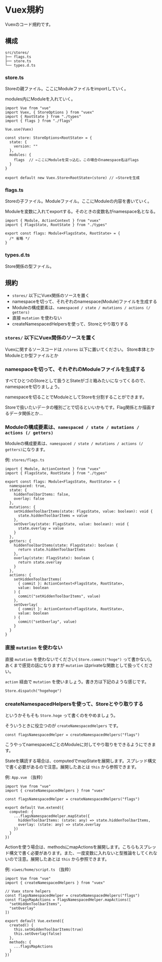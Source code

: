 # Vuex規約

Vuexのコード規約です。

## 構成

```
src/stores/
├── flags.ts
├── store.ts
└── types.d.ts
```

### store.ts

Storeの親ファイル。ここにModuleファイルをimportしていく。

modules内にModuleを入れていく。

```
import Vue from "vue"
import Vuex, { StoreOptions } from "vuex"
import { RootState } from "./types"
import { flags } from "./flags"

Vue.use(Vuex)

const store: StoreOptions<RootState> = {
  state: {
    version: ""
  },
  modules: {
    flags  // ←ここにModuleを突っ込む。この場合のnamespace名はflags
  }
}

export default new Vuex.Store<RootState>(store) // ←Storeを生成
```

### flags.ts

Storeの子ファイル。Moduleファイル。ここにModuleの内容を書いていく。

Moduleを変数に入れてexportする。そのときの変数名がnamespace名となる。

```
import { Module, ActionContext } from "vuex"
import { FlagsState, RootState } from "./types"

export const flags: Module<FlagsState, RootState> = {
  /* 省略 */
}
```

### types.d.ts

Store関係の型ファイル。

## 規約

- `stores/` 以下にVuex関係のソースを置く
- namespaceを切って、それぞれのnamespace(Module)ファイルを生成する
- Moduleの構成要素は、`namespaced / state / mutations / actions (/ getters)`
- 直接 `mutation` を使わない
- createNamespacedHelpersを使って、Storeとやり取りする

### `stores/` 以下にVuex関係のソースを置く

Vuexに関するソースコードは `/stores` 以下に置いてください。
Store本体とかModuleとか型ファイルとか

### namespaceを切って、それぞれのModuleファイルを生成する

すべてひとつのStoreとして扱うとStateがゴミ箱みたいになってくるので、namespaceを切りましょう。

namespaceを切ることでModuleとしてStoreを分割することができます。

Storeで扱いたいデータの種別ごとで切るといいかもです。Flag関係とか描画するデータ関係とか…

### Moduleの構成要素は、`namespaced / state / mutations / actions (/ getters)`

Moduleの構成要素は、`namespaced / state / mutations / actions (/ getters)`になります。

例: `stores/flags.ts`

```
import { Module, ActionContext } from "vuex"
import { FlagsState, RootState } from "./types"

export const flags: Module<FlagsState, RootState> = {
  namespaced: true,
  state: {
    hiddenToolbarItems: false,
    overlay: false
  },
  mutations: {
    setHiddenToolbarItems(state: FlagsState, value: boolean): void {
      state.hiddenToolbarItems = value
    },
    setOverlay(state: FlagsState, value: boolean): void {
      state.overlay = value
    }
  },
  getters: {
    hiddenToolbarItems(state: FlagsState): boolean {
      return state.hiddenToolbarItems
    },
    overlay(state: FlagsState): boolean {
      return state.overlay
    }
  },
  actions: {
    setHiddenToolbarItems(
      { commit }: ActionContext<FlagsState, RootState>,
      value: boolean
    ) {
      commit("setHiddenToolbarItems", value)
    },
    setOverlay(
      { commit }: ActionContext<FlagsState, RootState>,
      value: boolean
    ) {
      commit("setOverlay", value)
    }
  }
}
```

### 直接 `mutation` を使わない

直接 `mutation` を使わないでください( `Store.commit("hoge")` って書かない)。あくまで感覚の話になりますが `mutation` はprivateな関数として扱ってください。

`action` 経由で `mutation` を使いましょう。書き方は下記のような感じです。

```
Store.dispatch("hogehoge")
```

### createNamespacedHelpersを使って、Storeとやり取りする

というかそもそも `Store.hoge` って書くのをやめましょう。

そういうときに役立つのが `createNamespacedHelpers` です。

```
const flagsNamespacedHelper = createNamespacedHelpers("flags")
```

こうやってnamespacedごとのModuleに対してやり取りをできるようにできます。

Stateを購読する場合は、computedでmapStateを展開します。スプレッド構文で書く必要があるので注意。展開したあとは `this` から参照できます。

例: `App.vue` （抜粋）

```
import Vue from "vue"
import { createNamespacedHelpers } from "vuex"

const flagsNamespacedHelper = createNamespacedHelpers("flags")

export default Vue.extend({
  computed: {
    ...flagsNamespacedHelper.mapState({
      hiddenToolbarItems: (state: any) => state.hiddenToolbarItems,
      overlay: (state: any) => state.overlay
    })
  }
})
```

Actionを使う場合は、methodsにmapActionsを展開します。こちらもスプレッド構文で書く必要があります。また、一度変数に入れないと型推論をしてくれないので注意。展開したあとは `this` から参照できます。

例: `viwes/home/script.ts` （抜粋）

```
import Vue from "vue"
import { createNamespacedHelpers } from "vuex"

// Vuex store helpers
const flagsNamespacedHelper = createNamespacedHelpers("flags")
const flagsMapActions = flagsNamespacedHelper.mapActions([
  "setHiddenToolbarItems",
  "setOverlay"
])

export default Vue.extend({
  created() {
    this.setHiddenToolbarItems(true)
    this.setOverlay(false)
  },
  methods: {
    ...flagsMapActions
  }
})
```

